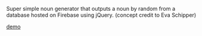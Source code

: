 Super simple noun generator that outputs a noun by random from a database hosted on Firebase using jQuery. 
(concept credit to Eva Schipper) 

[demo](http://joycelam.ca/examples/nouns/)
